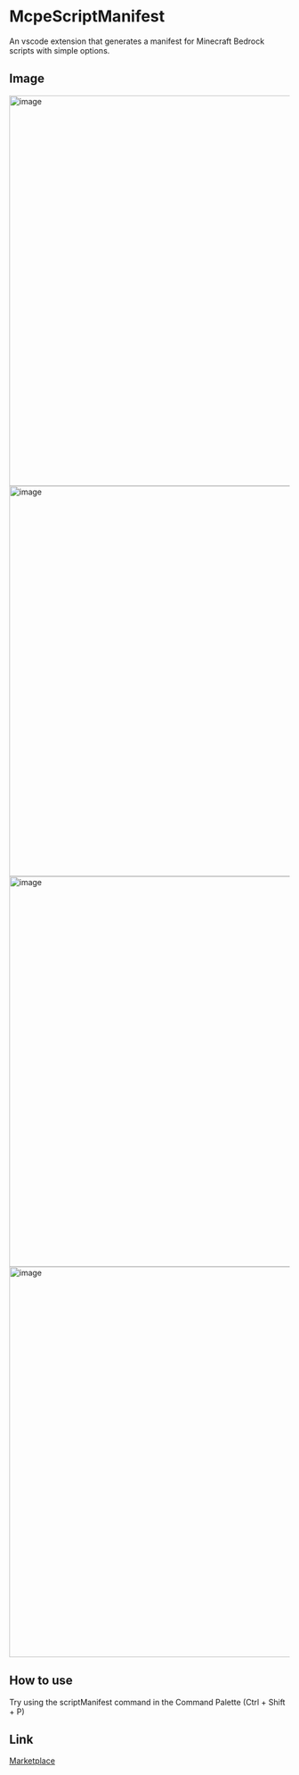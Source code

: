 # McpeScriptManifest
An vscode extension that generates a manifest for Minecraft Bedrock scripts with simple options.

## Image
<img width="700" alt="image" src="https://github.com/user-attachments/assets/35045cfe-19a5-4835-b513-4f708fa4987d" />
<img width="700" alt="image" src="https://github.com/user-attachments/assets/1976bc2c-fc92-40db-900b-9306f2fcad17" />
<img width="700" alt="image" src="https://github.com/user-attachments/assets/51ccbff3-a230-49f5-a11b-033ba8fca578" />
<img width="700" alt="image" src="https://github.com/user-attachments/assets/3eb92f2f-8833-41c8-9da8-4f7019f77689" />

## How to use
Try using the scriptManifest command in the Command Palette (Ctrl + Shift + P)

## Link
[Marketplace](https://marketplace.visualstudio.com/items?itemName=yeondu1062.mcpescriptmanifest)
